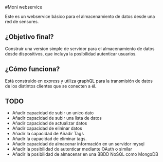 #Moni webservice

Este es un webservice básico para el almacenamiento de datos
desde una red de sensores.

## ¿Objetivo final?

Construir una version simple de servidor para el almacenamiento de datos
desde dispositivos, que incluya la posibilidad autenticar usuarios.

## ¿Cómo funciona?

Está construido en express y utiliza graphQL para la transmisión de datos
de los distintos clientes que se conecten a él.

## TODO

* Añadir capacidad de subir un unico dato
* Añadir capacidad de subir una lista de datos
* Añadir capacidad de actualizar datos
* Añadir capacidad de elininar datos
* Añadir la capacidad de Añadir Tags
* Añadir la capacidad de eliminar tags.
* Añadir capacidad de almacenar información en un servidor mysql
* Añadir la posibilidad de autenticar mediante OAuth o similar
* Añadir la posibilidad de almacenar en una BBDD NoSQL como MongoDB

